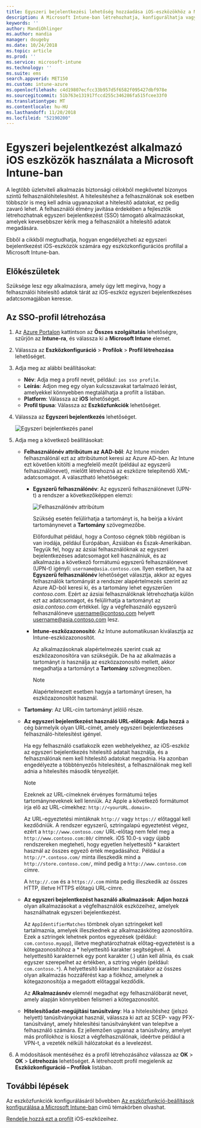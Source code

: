 ```yaml
---
title: Egyszeri bejelentkezési lehetőség hozzáadása iOS-eszközökhöz a Microsoft Intune-ban – Azure | Microsoft Docs
description: A Microsoft Intune-ban létrehozhatja, konfigurálhatja vagy engedélyezheti az iOS-eszközök számára az egyszeri bejelentkezést (single sign-on, SSO) a jelszavas hitelesítés helyett, amikor a vállalat erőforrásaihoz és adataihoz szeretnének hozzáférni. Az egyszeri bejelentkezés használatához hozzon létre egy eszközkonfigurációs profilt, adja meg az egyszerű felhasználónevet, az eszköz azonosítóját, az alkalmazásokat, valamint a felhasználó és az eszköz hitelesítéséhez használt tanúsítványt.
keywords: ''
author: MandiOhlinger
ms.author: mandia
manager: dougeby
ms.date: 10/24/2018
ms.topic: article
ms.prod: ''
ms.service: microsoft-intune
ms.technology: ''
ms.suite: ems
search.appverid: MET150
ms.custom: intune-azure
ms.openlocfilehash: c4d19807ecfcc33b957d5f6582f095427dbf978e
ms.sourcegitcommit: 51b763e131917fccd255c346286fa515fcee33f0
ms.translationtype: MT
ms.contentlocale: hu-HU
ms.lasthandoff: 11/20/2018
ms.locfileid: "52190200"
---
```

# <a name="use-single-sign-on-ios-device-in-microsoft-intune"></a>Egyszeri bejelentkezést alkalmazó iOS eszközök használata a Microsoft Intune-ban

A legtöbb üzletviteli alkalmazás biztonsági célokból megkövetel bizonyos szintű felhasználóhitelesítést. A hitelesítéshez a felhasználónak sok esetben többször is meg kell adnia ugyanazokat a hitelesítő adatokat, ez pedig zavaró lehet. A felhasználói élmény javítása érdekében a fejlesztők létrehozhatnak egyszeri bejelentkezést (SSO) támogató alkalmazásokat, amelyek kevesebbszer kérik meg a felhasználót a hitelesítő adatok megadására.

Ebből a cikkből megtudhatja, hogyan engedélyezheti az egyszeri bejelentkezést iOS-eszközök számára egy eszközkonfigurációs profillal a Microsoft Intune-ban.

## <a name="before-you-begin"></a>Előkészületek

Szüksége lesz egy alkalmazásra, amely úgy lett megírva, hogy a felhasználói hitelesítő adatok tárát az iOS-eszköz egyszeri bejelentkezéses adatcsomagjában keresse.

## <a name="create-the-sso-profile"></a>Az SSO-profil létrehozása

1. Az [Azure Portalon](https://portal.azure.com) kattintson az **Összes szolgáltatás** lehetőségre, szűrjön az **Intune-ra**, és válassza ki a **Microsoft Intune** elemet.
2. Válassza az **Eszközkonfiguráció** > **Profilok** > **Profil létrehozása** lehetőséget.
3. Adja meg az alábbi beállításokat:

    - **Név**: Adja meg a profil nevét, például: `ios sso profile`.
    - **Leírás**: Adjon meg egy olyan kulcsszavakat tartalmazó leírást, amelyekkel könnyebben megtalálhatja a profilt a listában.
    - **Platform**: Válassza az **iOS** lehetőséget.
    - **Profil típusa**: Válassza az **Eszközfunkciók** lehetőséget.

4. Válassza az **Egyszeri bejelentkezés** lehetőséget.

    ![Egyszeri bejelentkezés panel](./media/sso-blade.png)

5. Adja meg a következő beállításokat: 

    - **Felhasználónév attribútum az AAD-ből**: Az Intune minden felhasználónál ezt az attribútumot keresi az Azure AD-ben. Az Intune ezt követően kitölti a megfelelő mezőt (például az egyszerű felhasználónevet), mielőtt létrehozná az eszközre telepítendő XML-adatcsomagot. A választható lehetőségek:
    
        - **Egyszerű felhasználónév**: Az egyszerű felhasználónevet (UPN-t) a rendszer a következőképpen elemzi:

            ![Felhasználónév attribútum](media/User-name-attribute.png)

            Szükség esetén felülírhatja a tartományt is, ha beírja a kívánt tartománynevet a **Tartomány** szövegmezőbe.

            Előfordulhat például, hogy a Contoso cégnek több régióban is van irodája, például Európában, Ázsiában és Észak-Amerikában. Tegyük fel, hogy az ázsiai felhasználóknak az egyszeri bejelentkezéses adatcsomagot kell használniuk, és az alkalmazás a következő formátumú egyszerű felhasználónevet (UPN-t) igényli: `username@asia.contoso.com`. Ilyen esetben, ha az **Egyszerű felhasználónév** lehetőséget választja, akkor az egyes felhasználók tartományát a rendszer alapértelmezés szerint az Azure AD-ból keresi ki, és a tartomány lehet egyszerűen *contoso.com*. Ezért az ázsiai felhasználóknak létrehozhatja külön ezt az adatcsomagot, és felülírhatja a tartományt az *asia.contoso.com* értékkel. Így a végfelhasználó egyszerű felhasználóneve username@contoso.com helyett username@asia.contoso.com lesz.

        - **Intune-eszközazonosító**: Az Intune automatikusan kiválasztja az Intune-eszközazonosítót. 

            Az alkalmazásoknak alapértelmezés szerint csak az eszközazonosítóra van szükségük. De ha az alkalmazás a tartományt *is* használja az eszközazonosító mellett, akkor megadhatja a tartományt a **Tartomány** szövegmezőben.

            > [!NOTE]
            > Alapértelmezett esetben hagyja a tartományt üresen, ha eszközazonosítót használ.

    - **Tartomány**: Az URL-cím tartományt jelölő része.
    
    - **Az egyszeri bejelentkezést használó URL-előtagok**: **Adja hozzá** a cég bármelyik olyan URL-címét, amely egyszeri bejelentkezéses felhasználó-hitelesítést igényel. 

        Ha egy felhasználó csatlakozik ezen webhelyekhez, az iOS-eszköz az egyszeri bejelentkezés hitelesítő adatait használja, és a felhasználónak nem kell hitelesítő adatokat megadnia. Ha azonban engedélyezte a többtényezős hitelesítést, a felhasználónak meg kell adnia a hitelesítés második tényezőjét.

        > [!NOTE]
        > Ezeknek az URL-címeknek érvényes formátumú teljes tartományneveknek kell lenniük. Az Apple a következő formátumot írja elő az URL-címekhez: `http://<yourURL.domain>`.

        Az URL-egyeztetési mintáknak `http://` vagy `https://` előtaggal kell kezdődniük. A rendszer egyszerű, sztringalapú egyeztetést végez, ezért a `http://www.contoso.com/` URL-előtag nem felel meg a `http://www.contoso.com:80/` címnek. iOS 10.0-s vagy újabb rendszereken megteheti, hogy egyetlen helyettesítő \* karaktert használ az összes egyező érték megadásához. Például a `http://*.contoso.com/` minta illeszkedik mind a `http://store.contoso.com/`, mind pedig a `http://www.contoso.com` címre.

        A `http://.com` és a `https://.com` minta pedig illeszkedik az összes HTTP, illetve HTTPS előtagú URL-címre.
    
    - **Az egyszeri bejelentkezést használó alkalmazások**: **Adjon hozzá** olyan alkalmazásokat a végfelhasználók eszközeihez, amelyek használhatnak egyszeri bejelentkezést. 

        Az `AppIdentifierMatches` tömbnek olyan sztringeket kell tartalmaznia, amelyek illeszkednek az alkalmazásköteg azonosítóira. Ezek a sztringek lehetnek pontos egyezések (például: `com.contoso.myapp`), illetve meghatározhatnak előtag-egyeztetést is a kötegazonosítóhoz a \* helyettesítő karakter segítségével. A helyettesítő karakternek egy pont karakter (.) után kell állnia, és csak egyszer szerepelhet az értékben, a sztring végén (például: `com.contoso.*`). A helyettesítő karakter használatakor az összes olyan alkalmazás hozzáférést kap a fiókhoz, amelynek a kötegazonosítója a megadott előtaggal kezdődik.

        Az **Alkalmazásnév** elemnél megadhat egy felhasználóbarát nevet, amely alapján könnyebben felismeri a kötegazonosítót.
    
    - **Hitelesítőadat-megújítási tanúsítvány**: Ha a hitelesítéshez (jelszó helyett) tanúsítványokat használ, válassza ki azt az SCEP- vagy PFX-tanúsítványt, amely hitelesítési tanúsítványként van telepítve a felhasználó számára. Ez jellemzően ugyanaz a tanúsítvány, amelyet más profilokhoz is kioszt a végfelhasználónak, ideértve például a VPN-t, a vezeték nélküli hálózatokat és a levelezést.

6. A módosítások mentéséhez és a profil létrehozásához válassza az **OK** > **OK** > **Létrehozás** lehetőséget. A létrehozott profil megjelenik az **Eszközkonfiguráció – Profilok** listában. 

## <a name="next-steps"></a>További lépések

Az eszközfunkciók konfigurálásáról bővebben [Az eszközfunkció-beállítások konfigurálása a Microsoft Intune-ban](device-features-configure.md) című témakörben olvashat.

[Rendelje hozzá ezt a profilt](device-profile-assign.md) iOS-eszközeihez.
